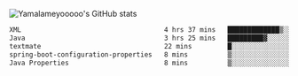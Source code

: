 ![Yamalameyooooo's GitHub stats](https://github-readme-stats.vercel.app/api?username=yamalameyooooo&theme=transparent&show_icons=true\&show=reviews,discussions_started,discussions_answered,prs_merged,prs_merged_percentage)

<!--START_SECTION:waka-->

```txt
XML                                    4 hrs 37 mins   █████████████▒░░░░░░░░░░░   52.69 %
Java                                   3 hrs 25 mins   █████████▓░░░░░░░░░░░░░░░   39.14 %
textmate                               22 mins         █░░░░░░░░░░░░░░░░░░░░░░░░   04.35 %
spring-boot-configuration-properties   8 mins          ▒░░░░░░░░░░░░░░░░░░░░░░░░   01.59 %
Java Properties                        8 mins          ▒░░░░░░░░░░░░░░░░░░░░░░░░   01.54 %
```

<!--END_SECTION:waka-->
